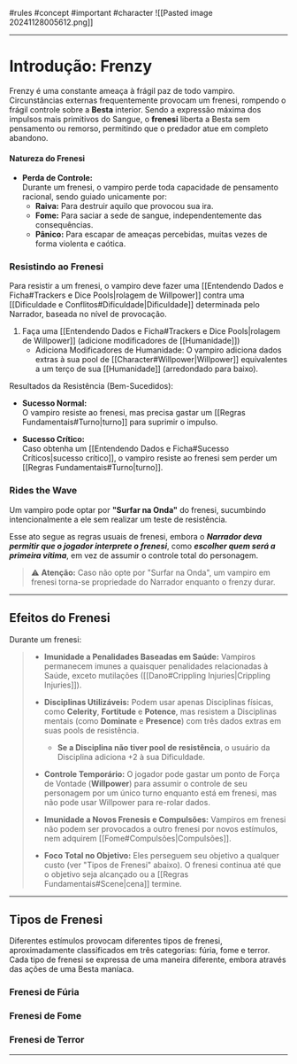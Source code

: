 #rules #concept #important #character
![[Pasted image 20241128005612.png]]




---

# Introdução: Frenzy

Frenzy é uma constante ameaça à frágil paz de todo vampiro. Circunstâncias externas frequentemente provocam um frenesi, rompendo o frágil controle sobre a **Besta** interior. Sendo a expressão máxima dos impulsos mais primitivos do Sangue, o **frenesi** liberta a Besta sem pensamento ou remorso, permitindo que o predador atue em completo abandono.

#### Natureza do Frenesi
- **Perda de Controle:**  
    Durante um frenesi, o vampiro perde toda capacidade de pensamento racional, sendo guiado unicamente por:
    - **Raiva:** Para destruir aquilo que provocou sua ira.
    - **Fome:** Para saciar a sede de sangue, independentemente das consequências.
    - **Pânico:** Para escapar de ameaças percebidas, muitas vezes de forma violenta e caótica.

### Resistindo ao Frenesi
Para resistir a um frenesi, o vampiro deve fazer uma [[Entendendo Dados e Ficha#Trackers e Dice Pools|rolagem de Willpower]] contra uma [[Dificuldade e Conflitos#Dificuldade|Dificuldade]] determinada pelo Narrador, baseada no nível de provocação.

1. Faça uma [[Entendendo Dados e Ficha#Trackers e Dice Pools|rolagem de Willpower]] (adicione modificadores de [[Humanidade]])
	- Adiciona Modificadores de Humanidade:
	    O vampiro adiciona dados extras à sua pool de [[Character#Willpower|Willpower]] equivalentes a um terço de sua [[Humanidade]] (arredondado para baixo).

Resultados da Resistência (Bem-Sucedidos):

- **Sucesso Normal:**  
    O vampiro resiste ao frenesi, mas precisa gastar um [[Regras Fundamentais#Turno|turno]] para suprimir o impulso.

- **Sucesso Crítico:**  
    Caso obtenha um [[Entendendo Dados e Ficha#Sucesso Críticos|sucesso crítico]], o vampiro resiste ao frenesi sem perder um [[Regras Fundamentais#Turno|turno]].


### Rides the Wave
Um vampiro pode optar por **"Surfar na Onda"** do frenesi, sucumbindo intencionalmente a ele sem realizar um teste de resistência. 

Esse ato segue as regras usuais de frenesi, embora o ***Narrador deva permitir que o jogador interprete o frenesi***, como ***escolher quem será a primeira vítima***, em vez de assumir o controle total do personagem.

>⚠️ **Atenção:** Caso não opte por "Surfar na Onda", um vampiro em frenesi torna-se propriedade do Narrador enquanto o frenzy durar.

---
## Efeitos do Frenesi

Durante um frenesi:

>- **Imunidade a Penalidades Baseadas em Saúde:** Vampiros permanecem imunes a quaisquer penalidades relacionadas à Saúde, exceto mutilações ([[Dano#Crippling Injuries|Crippling Injuries]]).
>
>- **Disciplinas Utilizáveis:** Podem usar apenas Disciplinas físicas, como **Celerity**, **Fortitude** e **Potence**, mas resistem a Disciplinas mentais (como **Dominate** e **Presence**) com três dados extras em suas pools de resistência.
> 	 - **Se a Disciplina não tiver pool de resistência**, o usuário da Disciplina adiciona +2 à sua Dificuldade.
>  
>- **Controle Temporário:** O jogador pode gastar um ponto de Força de Vontade (**Willpower**) para assumir o controle de seu personagem por um único turno enquanto está em frenesi, mas não pode usar Willpower para re-rolar dados.
>  
>- **Imunidade a Novos Frenesis e Compulsões:** Vampiros em frenesi não podem ser provocados a outro frenesi por novos estímulos, nem adquirem [[Fome#Compulsões|Compulsões]].
>  
>- **Foco Total no Objetivo:** Eles perseguem seu objetivo a qualquer custo (ver "Tipos de Frenesi" abaixo). O frenesi continua até que o objetivo seja alcançado ou a [[Regras Fundamentais#Scene|cena]] termine.

---
## Tipos de Frenesi

Diferentes estímulos provocam diferentes tipos de frenesi, aproximadamente classificados em três categorias: fúria, fome e terror. Cada tipo de frenesi se expressa de uma maneira diferente, embora através das ações de uma Besta maníaca.

### Frenesi de Fúria




### Frenesi de Fome




### Frenesi de Terror



---